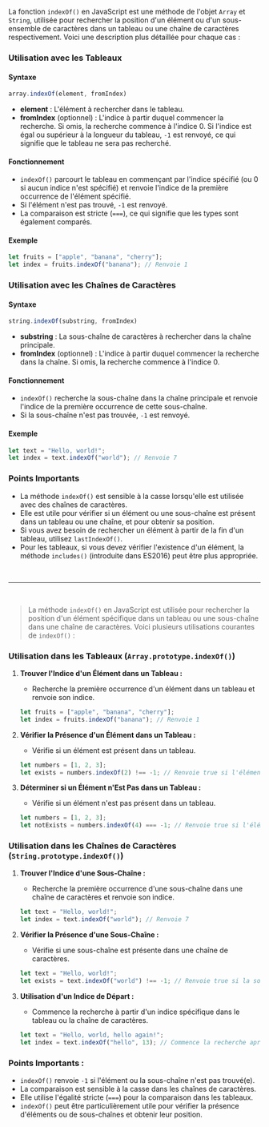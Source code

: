 La fonction `indexOf()` en JavaScript est une méthode de l'objet `Array` et `String`, utilisée pour rechercher la position d'un élément ou d'un sous-ensemble de caractères dans un tableau ou une chaîne de caractères respectivement. Voici une description plus détaillée pour chaque cas :

### Utilisation avec les Tableaux

#### Syntaxe
```javascript
array.indexOf(element, fromIndex)
```

- **element** : L'élément à rechercher dans le tableau.
- **fromIndex** (optionnel) : L'indice à partir duquel commencer la recherche. Si omis, la recherche commence à l'indice 0. Si l'indice est égal ou supérieur à la longueur du tableau, `-1` est renvoyé, ce qui signifie que le tableau ne sera pas recherché.

#### Fonctionnement
- `indexOf()` parcourt le tableau en commençant par l'indice spécifié (ou 0 si aucun indice n'est spécifié) et renvoie l'indice de la première occurrence de l'élément spécifié.
- Si l'élément n'est pas trouvé, `-1` est renvoyé.
- La comparaison est stricte (`===`), ce qui signifie que les types sont également comparés.

#### Exemple
```javascript
let fruits = ["apple", "banana", "cherry"];
let index = fruits.indexOf("banana"); // Renvoie 1
```

### Utilisation avec les Chaînes de Caractères

#### Syntaxe
```javascript
string.indexOf(substring, fromIndex)
```

- **substring** : La sous-chaîne de caractères à rechercher dans la chaîne principale.
- **fromIndex** (optionnel) : L'indice à partir duquel commencer la recherche dans la chaîne. Si omis, la recherche commence à l'indice 0.

#### Fonctionnement
- `indexOf()` recherche la sous-chaîne dans la chaîne principale et renvoie l'indice de la première occurrence de cette sous-chaîne.
- Si la sous-chaîne n'est pas trouvée, `-1` est renvoyé.

#### Exemple
```javascript
let text = "Hello, world!";
let index = text.indexOf("world"); // Renvoie 7
```

### Points Importants
- La méthode `indexOf()` est sensible à la casse lorsqu'elle est utilisée avec des chaînes de caractères.
- Elle est utile pour vérifier si un élément ou une sous-chaîne est présent dans un tableau ou une chaîne, et pour obtenir sa position.
- Si vous avez besoin de rechercher un élément à partir de la fin d'un tableau, utilisez `lastIndexOf()`.
- Pour les tableaux, si vous devez vérifier l'existence d'un élément, la méthode `includes()` (introduite dans ES2016) peut être plus appropriée.

<br>

<hr>

<br>

>La méthode `indexOf()` en JavaScript est utilisée pour rechercher la position d'un élément spécifique dans un tableau ou une sous-chaîne dans une chaîne de caractères. Voici plusieurs utilisations courantes de `indexOf()` :

### Utilisation dans les Tableaux (`Array.prototype.indexOf()`)

1. **Trouver l'Indice d'un Élément dans un Tableau :**
   - Recherche la première occurrence d'un élément dans un tableau et renvoie son indice.
   ```javascript
   let fruits = ["apple", "banana", "cherry"];
   let index = fruits.indexOf("banana"); // Renvoie 1
   ```

2. **Vérifier la Présence d'un Élément dans un Tableau :**
   - Vérifie si un élément est présent dans un tableau.
   ```javascript
   let numbers = [1, 2, 3];
   let exists = numbers.indexOf(2) !== -1; // Renvoie true si l'élément est trouvé
   ```

3. **Déterminer si un Élément n'Est Pas dans un Tableau :**
   - Vérifie si un élément n'est pas présent dans un tableau.
   ```javascript
   let numbers = [1, 2, 3];
   let notExists = numbers.indexOf(4) === -1; // Renvoie true si l'élément n'est pas trouvé
   ```

### Utilisation dans les Chaînes de Caractères (`String.prototype.indexOf()`)

1. **Trouver l'Indice d'une Sous-Chaîne :**
   - Recherche la première occurrence d'une sous-chaîne dans une chaîne de caractères et renvoie son indice.
   ```javascript
   let text = "Hello, world!";
   let index = text.indexOf("world"); // Renvoie 7
   ```

2. **Vérifier la Présence d'une Sous-Chaîne :**
   - Vérifie si une sous-chaîne est présente dans une chaîne de caractères.
   ```javascript
   let text = "Hello, world!";
   let exists = text.indexOf("world") !== -1; // Renvoie true si la sous-chaîne est trouvée
   ```

3. **Utilisation d'un Indice de Départ :**
   - Commence la recherche à partir d'un indice spécifique dans le tableau ou la chaîne de caractères.
   ```javascript
   let text = "Hello, world, hello again!";
   let index = text.indexOf("hello", 13); // Commence la recherche après le 13ème caractère
   ```

### Points Importants :
- `indexOf()` renvoie `-1` si l'élément ou la sous-chaîne n'est pas trouvé(e).
- La comparaison est sensible à la casse dans les chaînes de caractères.
- Elle utilise l'égalité stricte (`===`) pour la comparaison dans les tableaux.
- `indexOf()` peut être particulièrement utile pour vérifier la présence d'éléments ou de sous-chaînes et obtenir leur position.